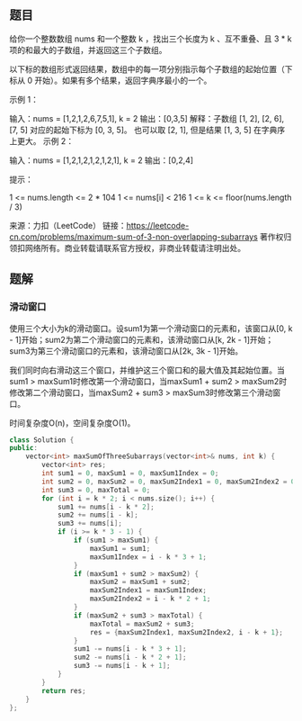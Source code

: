 ## 题目

给你一个整数数组 nums 和一个整数 k ，找出三个长度为 k 、互不重叠、且 3 * k 项的和最大的子数组，并返回这三个子数组。

以下标的数组形式返回结果，数组中的每一项分别指示每个子数组的起始位置（下标从 0 开始）。如果有多个结果，返回字典序最小的一个。

 

示例 1：

输入：nums = [1,2,1,2,6,7,5,1], k = 2
输出：[0,3,5]
解释：子数组 [1, 2], [2, 6], [7, 5] 对应的起始下标为 [0, 3, 5]。
也可以取 [2, 1], 但是结果 [1, 3, 5] 在字典序上更大。
示例 2：

输入：nums = [1,2,1,2,1,2,1,2,1], k = 2
输出：[0,2,4]


提示：

1 <= nums.length <= 2 * 104
1 <= nums[i] < 216
1 <= k <= floor(nums.length / 3)

来源：力扣（LeetCode）
链接：https://leetcode-cn.com/problems/maximum-sum-of-3-non-overlapping-subarrays
著作权归领扣网络所有。商业转载请联系官方授权，非商业转载请注明出处。

## 题解

### 滑动窗口

使用三个大小为k的滑动窗口。设sum1为第一个滑动窗口的元素和，该窗口从[0, k - 1]开始；sum2为第二个滑动窗口的元素和，该滑动窗口从[k, 2k - 1]开始；sum3为第三个滑动窗口的元素和，该滑动窗口从[2k, 3k - 1]开始。

我们同时向右滑动这三个窗口，并维护这三个窗口和的最大值及其起始位置。当sum1 > maxSum1时修改第一个滑动窗口，当maxSum1 + sum2 > maxSum2时修改第二个滑动窗口，当maxSum2 + sum3 > maxSum3时修改第三个滑动窗口。

时间复杂度O(n)，空间复杂度O(1)。

```c++
class Solution {
public:
    vector<int> maxSumOfThreeSubarrays(vector<int>& nums, int k) {
        vector<int> res;
        int sum1 = 0, maxSum1 = 0, maxSum1Index = 0;
        int sum2 = 0, maxSum2 = 0, maxSum2Index1 = 0, maxSum2Index2 = 0;
        int sum3 = 0, maxTotal = 0;
        for (int i = k * 2; i < nums.size(); i++) {
            sum1 += nums[i - k * 2];
            sum2 += nums[i - k];
            sum3 += nums[i];
            if (i >= k * 3 - 1) {
                if (sum1 > maxSum1) {
                    maxSum1 = sum1;
                    maxSum1Index = i - k * 3 + 1;
                }
                if (maxSum1 + sum2 > maxSum2) {
                    maxSum2 = maxSum1 + sum2;
                    maxSum2Index1 = maxSum1Index;
                    maxSum2Index2 = i - k * 2 + 1;
                }
                if (maxSum2 + sum3 > maxTotal) {
                    maxTotal = maxSum2 + sum3;
                    res = {maxSum2Index1, maxSum2Index2, i - k + 1};
                }
                sum1 -= nums[i - k * 3 + 1];
                sum2 -= nums[i - k * 2 + 1];
                sum3 -= nums[i - k + 1];
            }
        }
        return res;
    }
};
```

